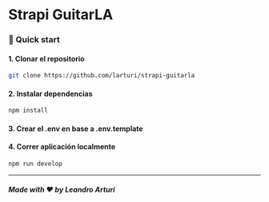 # Strapi GuitarLA
  
### 🚀 Quick start

#### 1. Clonar el repositorio

```bash
git clone https://github.com/larturi/strapi-guitarla
```

#### 2. Instalar dependencias

```bash
npm install
```

#### 3. Crear el .env en base a .env.template

#### 4. Correr aplicación localmente

```bash
npm run develop
```

---

##### Made with ❤️ by Leandro Arturi

